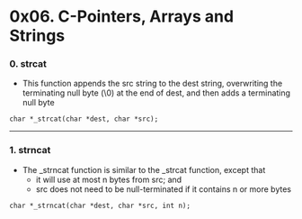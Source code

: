 # 0x06. C-Pointers, Arrays and Strings



### 0. strcat

* This function appends the src string to the dest string, overwriting the terminating null byte (\0) at the end of dest, and then adds a terminating null byte


```
char *_strcat(char *dest, char *src);
```


---


### 1. strncat

* The _strncat function is similar to the _strcat function, except that
	* it will use at most n bytes from src; and
	* src does not need to be null-terminated if it contains n or more bytes

```
char *_strncat(char *dest, char *src, int n);
```
